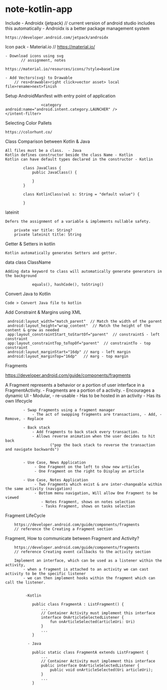 # note-kotlin-app


Include - Androidx (jetpack)  // current version of android studio includes this automatically
    - Androidx is a better package management system

    https://developer.android.com/jetpack/androidx

Icon pack - Material.io  // https://material.io/

    - Download icons using svg
           // assignment, notes

    https://material.io/resources/icons/?style=baseline

    - Add Vectors(svg) to Drawable
        // res>drawable>right click>vector asset> local file>rename>next>finish


Setup AndroidManifest with entry point of application
    <intent-filter>
                    <action android:name="android.intent.action.MAIN"/>
                    <action android:name="android.intent.action.VIEW"/>

                    <category android:name="android.intent.category.LAUNCHER" />
    </intent-filter>


Selecting Color Pallets

    https://colorhunt.co/

Class Comparison between Kotlin & Java

    All files must be a class.  - Java
    Kotlin defines constructor beside the class Name - Kotlin
    Kotlin can have default types declared in the constructor - Kotlin

            class JavaClass {
                public JavaClass() {

                }
            }

            class KotlinClass(val s: String = "default value") {

            }

lateinit

    Defers the assignment of a variable & implements nullable safety.

        private var title: String?
        private lateinit title: String


Getter & Setters in kotlin

    Kotlin automatically generates Setters and getter.


data class ClassName

    Adding data keyword to class will automatically generate generators in the background

                equals(), hashCode(), toString()


Convert Java to Kotlin

    Code > Convert Java file to kotlin

Add Constraint & Margins using XML

     android:layout_width="match_parent"  // Match the width of the parent
     android:layout_height="wrap_content"  // Match the height of the content & grow as needed
     app:layout_constraintStart_toStartOf="parent"  // constraintS - left constraint
     app:layout_constraintTop_toTopOf="parent"  // constraintTo - top constraint
     android:layout_marginStart="16dp" // marg - left margin
     android:layout_marginTop="16dp"   // marg - top margin


Fragments

   https://developer.android.com/guide/components/fragments

   A Fragment represents a behavior or a portion of user interface in a FragmentActivity.
            - Fragments are a portion of a activity.
            - Encourages a dynamic UI
            - Modular, - re-usable
            - Has to be hosted in an activity
            - Has its own lifecycle

            - Swap Fragments using a fragment manager
                - The act of swapping fragments are transactions, - Add, - Remove, - Replace

            - Back stack
                - Add fragments to back stack every transaction.
                - Allows reverse animation when the user decides to hit back
                        ("pop the back stack to reverse the transaction and navigate backwards")


            - Use Case, News Application
                 - One Fragment on the left to show new articles
                 - One Fragment on the right to Display an article

            - Use Case, Notes Application
                 - Two Fragments which exist & are inter-changeable within the same activity (navigation)
                 - Bottom menu navigation, Will allow One Fragment to be viewed
                    - Notes Fragment, shows on notes selection
                    - Tasks Fragment, shows on tasks selection

Fragment LifeCycle

        https://developer.android.com/guide/components/fragments
        // reference the Creating a Fragment section

Fragment, How to communicate between Fragment and Activity?

        https://developer.android.com/guide/components/fragments
        // reference Creating event callbacks to the activity section

        Implement an interface, which can be used as a listener within the activity,
            - when a fragment is attached to an activity we can cast activity to be the specific listener
            - we can then implement hooks within the fragment which can call the listener.


             -Kotlin

                public class FragmentA : ListFragment() {
                    ...
                    // Container Activity must implement this interface
                    interface OnArticleSelectedListener {
                        fun onArticleSelected(articleUri: Uri)
                    }
                    ...
                }

              - Java

                public static class FragmentA extends ListFragment {
                    ...
                    // Container Activity must implement this interface
                    public interface OnArticleSelectedListener {
                        public void onArticleSelected(Uri articleUri);
                    }
                    ...
                }


